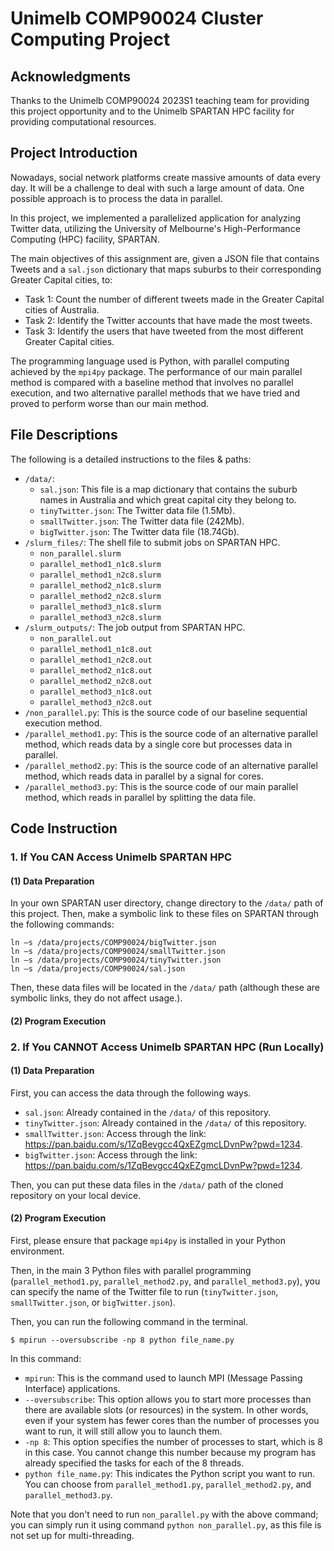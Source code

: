 # Unimelb COMP90024 Cluster Computing Project

## Acknowledgments
Thanks to the Unimelb COMP90024 2023S1 teaching team for providing this project opportunity and to the Unimelb SPARTAN HPC facility for providing computational resources.

## Project Introduction
Nowadays, social network platforms create massive amounts of data every day. It will be a challenge to deal with such a large amount of data. One possible approach is to process the data in parallel.

In this project, we implemented a parallelized application for analyzing Twitter data, utilizing the University of Melbourne's High-Performance Computing (HPC) facility, SPARTAN. 

The main objectives of this assignment are, given a JSON file that contains Tweets and a `sal.json` dictionary that maps suburbs to their corresponding Greater Capital cities, to:
- Task 1: Count the number of different tweets made in the Greater Capital cities of Australia.
- Task 2: Identify the Twitter accounts that have made the most tweets.
- Task 3: Identify the users that have tweeted from the most different Greater Capital cities.

The programming language used is Python, with parallel computing achieved by the `mpi4py` package. The performance of our main parallel method is compared with a baseline method that involves no parallel execution, and two alternative parallel methods that we have tried and proved to perform worse than our main method.

## File Descriptions
The following is a detailed instructions to the files & paths:
  * `/data/`:
    * `sal.json`: This file is a map dictionary that contains the suburb names in Australia and which great capital city they belong to.
    * `tinyTwitter.json`: The Twitter data file (1.5Mb).
    * `smallTwitter.json`: The Twitter data file (242Mb).
    * `bigTwitter.json`: The Twitter data file (18.74Gb).
  * `/slurm_files/`: The shell file to submit jobs on SPARTAN HPC.
    * `non_parallel.slurm`
    * `parallel_method1_n1c8.slurm`
    * `parallel_method1_n2c8.slurm`
    * `parallel_method2_n1c8.slurm`
    * `parallel_method2_n2c8.slurm`
    * `parallel_method3_n1c8.slurm`
    * `parallel_method3_n2c8.slurm`
  * `/slurm_outputs/`: The job output from SPARTAN HPC.
    * `non_parallel.out`
    * `parallel_method1_n1c8.out`
    * `parallel_method1_n2c8.out`
    * `parallel_method2_n1c8.out`
    * `parallel_method2_n2c8.out`
    * `parallel_method3_n1c8.out`
    * `parallel_method3_n2c8.out`
  * `/non_parallel.py`: This is the source code of our baseline sequential execution method.
  * `/parallel_method1.py`: This is the source code of an alternative parallel method, which reads data by a single core but processes data in parallel.
  * `/parallel_method2.py`: This is the source code of an alternative parallel method, which reads data in parallel by a signal for cores.
  * `/parallel_method3.py`: This is the source code of our main parallel method, which reads in parallel by splitting the data file.


## Code Instruction
### 1. If You CAN Access Unimelb SPARTAN HPC
#### (1) Data Preparation
In your own SPARTAN user directory, change directory to the `/data/` path of this project. Then, make a symbolic link to these files on SPARTAN through the following commands:
```
ln –s /data/projects/COMP90024/bigTwitter.json
ln –s /data/projects/COMP90024/smallTwitter.json
ln –s /data/projects/COMP90024/tinyTwitter.json
ln –s /data/projects/COMP90024/sal.json
```

Then, these data files will be located in the `/data/` path (although these are symbolic links, they do not affect usage.).

#### (2) Program Execution


### 2. If You CANNOT Access Unimelb SPARTAN HPC (Run Locally)
#### (1) Data Preparation
First, you can access the data through the following ways.
  * `sal.json`: Already contained in the `/data/` of this repository.
  * `tinyTwitter.json`: Already contained in the `/data/` of this repository.
  * `smallTwitter.json`: Access through the link: https://pan.baidu.com/s/1ZqBevgcc4QxEZgmcLDvnPw?pwd=1234.
  * `bigTwitter.json`: Access through the link: https://pan.baidu.com/s/1ZqBevgcc4QxEZgmcLDvnPw?pwd=1234.

Then, you can put these data files in the `/data/` path of the cloned repository on your local device.

#### (2) Program Execution
First, please ensure that package `mpi4py` is installed in your Python environment.

Then, in the main 3 Python files with parallel programming (`parallel_method1.py`, `parallel_method2.py`, and `parallel_method3.py`), you can specify the name of the Twitter file to run (`tinyTwitter.json`, `smallTwitter.json`, or `bigTwitter.json`). 

Then, you can run the following command in the terminal.

```
$ mpirun --oversubscribe -np 8 python file_name.py
```

In this command:
  * `mpirun`: This is the command used to launch MPI (Message Passing Interface) applications.
  * `--oversubscribe`: This option allows you to start more processes than there are available slots (or resources) in the system. In other words, even if your system has fewer cores than the number of processes you want to run, it will still allow you to launch them.
  * `-np 8`: This option specifies the number of processes to start, which is 8 in this case. You cannot change this number because my program has already specified the tasks for each of the 8 threads.
  * `python file_name.py`: This indicates the Python script you want to run. You can choose from `parallel_method1.py`, `parallel_method2.py`, and `parallel_method3.py`.

Note that you don't need to run `non_parallel.py` with the above command; you can simply run it using command `python non_parallel.py`, as this file is not set up for multi-threading.
